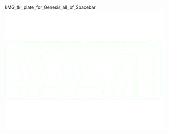 <br/>kMG_tkl_plate_for_Genesis_all_of_Spacebar<br/>![image](./kMG_tkl_plate_for_Genesis_all_of_Spacebar.png)<br/>
